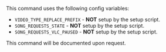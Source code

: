 This command uses the following config variables:

- `VIDEO_TYPE_REPLACE_PREFIX` - **NOT** setup by the setup script.
- `SONG_REQUESTS_STATE` - **NOT** setup by the setup script.
- `SONG_REQUESTS_VLC_PAUSED` - **NOT** setup by the setup script.

This command will be documented upon request.